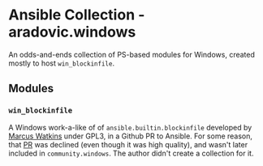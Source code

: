 # Ansible Collection - aradovic.windows

An odds-and-ends collection of PS-based modules for Windows, created mostly to
host `win_blockinfile`.


## Modules

### `win_blockinfile`

A Windows work-a-like of of `ansible.builtin.blockinfile` developed by [Marcus
Watkins](https://github.com/marwatk) under GPL3, in a Github PR to Ansible.
For some reason, that
[PR](https://github.com/ansible/ansible/pull/52586) was declined (even though
it was high quality), and wasn't later included in `community.windows`.
The author didn't create a collection for it.
